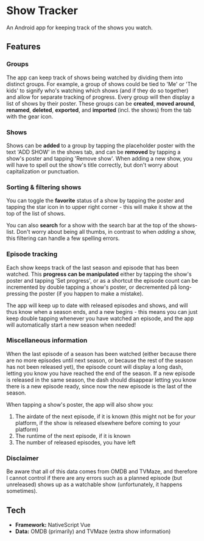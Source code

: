 # Show Tracker
An Android app for keeping track of the shows you watch.

## Features
### Groups
The app can keep track of shows being watched by dividing them into distinct groups. For example, a group of shows could be tied to 'Me' or 'The kids' to signify who's watching which shows (and if they do so together) and allow for separate tracking of progress.
Every group will then display a list of shows by their poster. These groups can be **created**, **moved around**, **renamed**, **deleted**, **exported**, and **imported** (incl. the shows) from the tab with the gear icon.

### Shows
Shows can be **added** to a group by tapping the placeholder poster with the text 'ADD SHOW' in the shows tab, and can be **removed** by tapping a show's poster and tapping 'Remove show'.
When adding a new show, you will have to spell out the show's title correctly, but don't worry about capitalization or punctuation.

### Sorting & filtering shows
You can toggle the **favorite** status of a show by tapping the poster and tapping the star icon in to upper right corner - this will make it show at the top of the list of shows.

You can also **search** for a show with the search bar at the top of the shows-list. Don't worry about being all thumbs, in contrast to when *adding* a show, this filtering can handle a few spelling errors.

### Episode tracking
Each show keeps track of the last season and episode that has been watched.
This **progress can be manipulated** either by tapping the show's poster and tapping 'Set progress', or as a shortcut the episode count can be incremented by double tapping a show's poster, or decremented på long-pressing the poster (if you happen to make a mistake).

The app will keep up to date with released episodes and shows, and will thus know when a season ends, and a new begins - this means you can just keep double tapping whenever you have watched an episode, and the app will automatically start a new season when needed!

### Miscellaneous information
When the last episode of a season has been watched (either because there are no more episodes until next season, or because the rest of the season has not been released yet), the episode count will display a long dash, letting you know you have reached the end of the season.
If a new episode is released in the same season, the dash should disappear letting you know there is a new episode ready, since now the new episode is the last of the season.

When tapping a show's poster, the app will also show you:
1. The airdate of the next episode, if it is known (this might not be for *your* platform, if the show is released elsewhere before coming to your platform)
2. The runtime of the next episode, if it is known
3. The number of released episodes, you have left

### Disclaimer
Be aware that all of this data comes from OMDB and TVMaze, and therefore I cannot control if there are any errors such as a planned episode (but unreleased) shows up as a watchable show (unfortunately, it happens sometimes).

## Tech
- **Framework:** NativeScript Vue
- **Data:** OMDB (primarily) and TVMaze (extra show information)

